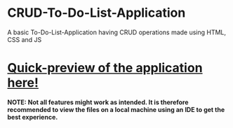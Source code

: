 # CRUD-To-Do-List-Application
 A basic To-Do-List-Application having CRUD operations made using HTML, CSS and JS
# [Quick-preview of the application here!](https://htmlpreview.github.io/?https://github.com/harshtechnoboy/To-Do-List-Application/blob/main/index.html)
**NOTE: Not all features might work as intended. It is therefore recommended to view the files on a local machine using an IDE to get the best experience.**
